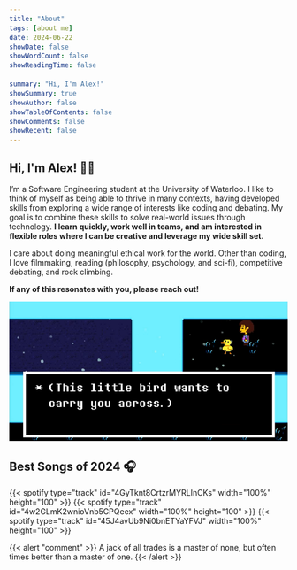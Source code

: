 ```yaml
---
title: "About"
tags: [about me]
date: 2024-06-22
showDate: false
showWordCount: false
showReadingTime: false

summary: "Hi, I'm Alex!"
showSummary: true
showAuthor: false
showTableOfContents: false
showComments: false
showRecent: false
---
```


## Hi, I'm Alex! 👋🐤

I’m a Software Engineering student at the University of Waterloo. I like to think of myself as being able to thrive in many contexts, having developed skills from exploring a wide range of interests like coding and debating. My goal is to combine these skills to solve real-world issues through technology. **I learn quickly, work well in teams, and am interested in flexible roles where I can be creative and leverage my wide skill set.**

I care about doing meaningful ethical work for the world. Other than coding, I love filmmaking, reading (philosophy, psychology, and sci-fi), competitive debating, and rock climbing.

**If any of this resonates with you, please reach out!**

![Bird That Carries You Over A Disproportionately Small Gap](bird.png "&quot;Bird That Carries You Over A Disproportionately Small Gap&quot; from Undertale that inspired my online avatar")

## Best Songs of 2024 🎧
{{< spotify type="track" id="4GyTknt8CrtzrMYRLInCKs" width="100%" height="100" >}}
{{< spotify type="track" id="4w2GLmK2wnioVnb5CPQeex" width="100%" height="100" >}}
{{< spotify type="track" id="45J4avUb9Ni0bnETYaYFVJ" width="100%" height="100" >}}

{{< alert "comment" >}}
A jack of all trades is a master of none, but often times better than a master of one.
{{< /alert >}}